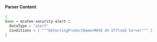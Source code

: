 #### Parser Content
```Java
{
Name = mcafee-security-alert-2
  DataType = "alert"
  Conditions = [ """DetectingProductName=MOVE AV Offload Server""" ]
}
```